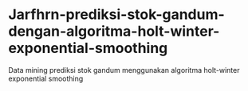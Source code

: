 # Jarfhrn-prediksi-stok-gandum-dengan-algoritma-holt-winter-exponential-smoothing
Data mining prediksi stok gandum menggunakan algoritma holt-winter exponential smoothing
